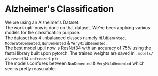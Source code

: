 # Alzheimer's Classification
We are using an Alzheimer's Dataset.<br>
The work uptil now is done on that dataset. We've been applying various models for the classification purpose. <br>
The dataset has 4 unbalanced classes namely `MildDemented`, `ModerateDemented`, `NonDemented` & `VeryMildDemented`. <br>
The best model uptil now is ResNet34 with an accuracy of 75% using the fastai library built upon pytorch. The trained weights are saved in `.models/` as `resnet34_unfreezed.pth`. <br>
The models confuses between `NonDemented` & `VeryMildDemented` which seems pretty reasonable. <br>
